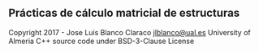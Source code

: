 Prácticas de cálculo matricial de estructuras
-----------------------------------------------

Copyright 2017 - Jose Luis Blanco Claraco <jlblanco@ual.es>
University of Almeria
C++ source code under BSD-3-Clause License
